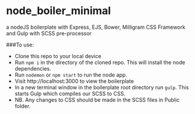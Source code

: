 # node_boiler_minimal
a nodeJS boilerplate with Express, EJS, Bower, Milligram CSS Framework and Gulp with SCSS pre-processor 


###To use:

* Clone this repo to your local device
* Run `npm i` in the directory of the cloned repo. This will install the node dependencies.
* Run `nodemon` or `npm start` to run the node app. 
* Visit http://localhost:3000 to view the boilerplate
* In a new terminal window in the boilerplate root directory run `gulp`. This starts Gulp which compiles our SCSS to CSS.
* NB. Any changes to CSS should be made in the SCSS files in Public folder.
